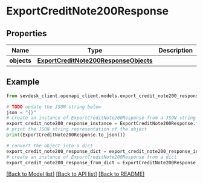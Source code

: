 # ExportCreditNote200Response


## Properties

Name | Type | Description | Notes
------------ | ------------- | ------------- | -------------
**objects** | [**ExportCreditNote200ResponseObjects**](ExportCreditNote200ResponseObjects.md) |  | [optional] 

## Example

```python
from sevdesk_client.openapi_client.models.export_credit_note200_response import ExportCreditNote200Response

# TODO update the JSON string below
json = "{}"
# create an instance of ExportCreditNote200Response from a JSON string
export_credit_note200_response_instance = ExportCreditNote200Response.from_json(json)
# print the JSON string representation of the object
print(ExportCreditNote200Response.to_json())

# convert the object into a dict
export_credit_note200_response_dict = export_credit_note200_response_instance.to_dict()
# create an instance of ExportCreditNote200Response from a dict
export_credit_note200_response_from_dict = ExportCreditNote200Response.from_dict(export_credit_note200_response_dict)
```
[[Back to Model list]](../README.md#documentation-for-models) [[Back to API list]](../README.md#documentation-for-api-endpoints) [[Back to README]](../README.md)


